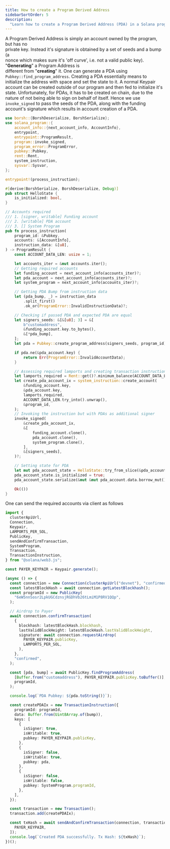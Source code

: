 ```yaml
---
title: How to create a Program Derived Address
sidebarSortOrder: 5
description:
  "Learn how to create a Program Derived Address (PDA) in a Solana program."
---
```


A Program Derived Address is simply an account owned by the program, but has
no  
private key. Instead it's signature is obtained by a set of seeds and a bump
(a  
nonce which makes sure it's 'off curve', i.e. not a valid public key).
"**Generating**" a Program Address is  
different from "**creating**" it. One can generate a PDA using
`Pubkey::find_program_address`. Creating a PDA essentially means to initialize
the address with space and set the state to it. A normal Keypair account can be
created outside of our program and then fed to initialize it's state.
Unfortunately, for PDAs, it has to be created on chain, due to the nature of not
being able to sign on behalf of itself. Hence we use `invoke_signed` to pass the
seeds of the PDA, along with the funding account's signature which results in
account creation of a PDA.

```rust filename="create-pda.rs"
use borsh::{BorshDeserialize, BorshSerialize};
use solana_program::{
    account_info::{next_account_info, AccountInfo},
    entrypoint,
    entrypoint::ProgramResult,
    program::invoke_signed,
    program_error::ProgramError,
    pubkey::Pubkey,
    rent::Rent,
    system_instruction,
    sysvar::Sysvar,
};

entrypoint!(process_instruction);

#[derive(BorshSerialize, BorshDeserialize, Debug)]
pub struct HelloState {
    is_initialized: bool,
}

// Accounts required
/// 1. [signer, writable] Funding account
/// 2. [writable] PDA account
/// 3. [] System Program
pub fn process_instruction(
    program_id: &Pubkey,
    accounts: &[AccountInfo],
    instruction_data: &[u8],
) -> ProgramResult {
    const ACCOUNT_DATA_LEN: usize = 1;

    let accounts_iter = &mut accounts.iter();
    // Getting required accounts
    let funding_account = next_account_info(accounts_iter)?;
    let pda_account = next_account_info(accounts_iter)?;
    let system_program = next_account_info(accounts_iter)?;

    // Getting PDA Bump from instruction data
    let (pda_bump, _) = instruction_data
        .split_first()
        .ok_or(ProgramError::InvalidInstructionData)?;

    // Checking if passed PDA and expected PDA are equal
    let signers_seeds: &[&[u8]; 3] = &[
        b"customaddress",
        &funding_account.key.to_bytes(),
        &[*pda_bump],
    ];
    let pda = Pubkey::create_program_address(signers_seeds, program_id)?;

    if pda.ne(&pda_account.key) {
        return Err(ProgramError::InvalidAccountData);
    }

    // Assessing required lamports and creating transaction instruction
    let lamports_required = Rent::get()?.minimum_balance(ACCOUNT_DATA_LEN);
    let create_pda_account_ix = system_instruction::create_account(
        &funding_account.key,
        &pda_account.key,
        lamports_required,
        ACCOUNT_DATA_LEN.try_into().unwrap(),
        &program_id,
    );
    // Invoking the instruction but with PDAs as additional signer
    invoke_signed(
        &create_pda_account_ix,
        &[
            funding_account.clone(),
            pda_account.clone(),
            system_program.clone(),
        ],
        &[signers_seeds],
    )?;

    // Setting state for PDA
    let mut pda_account_state = HelloState::try_from_slice(&pda_account.data.borrow())?;
    pda_account_state.is_initialized = true;
    pda_account_state.serialize(&mut &mut pda_account.data.borrow_mut()[..])?;

    Ok(())
}
```

One can send the required accounts via client as follows

```typescript filename="create-pda-client.ts"
import {
  clusterApiUrl,
  Connection,
  Keypair,
  LAMPORTS_PER_SOL,
  PublicKey,
  sendAndConfirmTransaction,
  SystemProgram,
  Transaction,
  TransactionInstruction,
} from "@solana/web3.js";

const PAYER_KEYPAIR = Keypair.generate();

(async () => {
  const connection = new Connection(clusterApiUrl("devnet"), "confirmed");
  const latestBlockHash = await connection.getLatestBlockhash();
  const programId = new PublicKey(
    "6eW5nnSosr2LpkUGCdznsjRGDhVb26tLmiM1P8RV1QQp",
  );

  // Airdrop to Payer
  await connection.confirmTransaction(
    {
      blockhash: latestBlockHash.blockhash,
      lastValidBlockHeight: latestBlockHash.lastValidBlockHeight,
      signature: await connection.requestAirdrop(
        PAYER_KEYPAIR.publicKey,
        LAMPORTS_PER_SOL,
      ),
    },
    "confirmed",
  );

  const [pda, bump] = await PublicKey.findProgramAddress(
    [Buffer.from("customaddress"), PAYER_KEYPAIR.publicKey.toBuffer()],
    programId,
  );

  console.log(`PDA Pubkey: ${pda.toString()}`);

  const createPDAIx = new TransactionInstruction({
    programId: programId,
    data: Buffer.from(Uint8Array.of(bump)),
    keys: [
      {
        isSigner: true,
        isWritable: true,
        pubkey: PAYER_KEYPAIR.publicKey,
      },
      {
        isSigner: false,
        isWritable: true,
        pubkey: pda,
      },
      {
        isSigner: false,
        isWritable: false,
        pubkey: SystemProgram.programId,
      },
    ],
  });

  const transaction = new Transaction();
  transaction.add(createPDAIx);

  const txHash = await sendAndConfirmTransaction(connection, transaction, [
    PAYER_KEYPAIR,
  ]);
  console.log(`Created PDA successfully. Tx Hash: ${txHash}`);
})();
```
